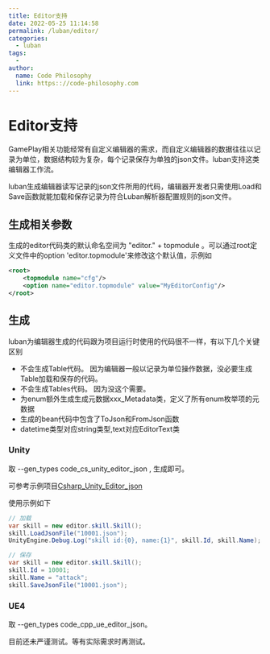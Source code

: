 ```yaml
---
title: Editor支持
date: 2022-05-25 11:14:58
permalink: /luban/editor/
categories:
  - luban
tags:
  - 
author: 
  name: Code Philosophy
  link: https:://code-philosophy.com
---
```

# Editor支持

GamePlay相关功能经常有自定义编辑器的需求，而自定义编辑器的数据往往以记录为单位，数据结构较为复杂，每个记录保存为单独的json文件。luban支持这类编辑器工作流。

luban生成编辑器读写记录的json文件所用的代码，编辑器开发者只需使用Load和Save函数就能加载和保存记录为符合Luban解析器配置规则的json文件。

## 生成相关参数

生成的editor代码类的默认命名空间为  "editor." + topmodule 。可以通过root定义文件中的option 'editor.topmodule'来修改这个默认值，示例如

```xml
<root>
    <topmodule name="cfg"/>
    <option name="editor.topmodule" value="MyEditorConfig"/>
</root>
```

## 生成

luban为编辑器生成的代码跟为项目运行时使用的代码很不一样，有以下几个关键区别

- 不会生成Table代码。 因为编辑器一般以记录为单位操作数据，没必要生成Table加载和保存的代码。
- 不会生成Tables代码。 因为没这个需要。
- 为enum额外生成生成元数据xxx_Metadata类，定义了所有enum枚举项的元数据
- 生成的bean代码中包含了ToJson和FromJson函数
- datetime类型对应string类型,text对应EditorText类

### Unity

取 --gen_types code_cs_unity_editor_json , 生成即可。

可参考示例项目[Csharp_Unity_Editor_json](https://github.com/focus-creative-games/luban_examples/tree/main/Projects/Csharp_Unity_Editor_json)

使用示例如下

```csharp
// 加载
var skill = new editor.skill.Skill();
skill.LoadJsonFile("10001.json");
UnityEngine.Debug.Log("skill id:{0}, name:{1}", skill.Id, skill.Name);

// 保存
var skill = new editor.skill.Skill();
skill.Id = 10001;
skill.Name = "attack";
skill.SaveJsonFile("10001.json");
```

### UE4

取 --gen_types code_cpp_ue_editor_json。

目前还未严谨测试。等有实际需求时再测试。
